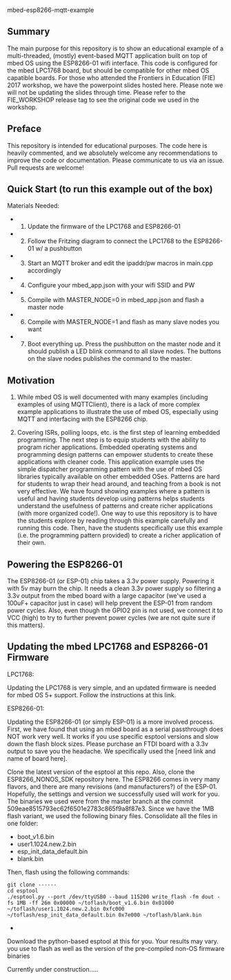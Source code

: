 mbed-esp8266-mqtt-example

## Summary

The main purpose for this repository is to show an educational example of a
multi-threaded, (mostly) event-based MQTT application built on top of mbed OS 
using the ESP8266-01 wifi interface. This code is configured for the mbed 
LPC1768 board, but should be compatible for other mbed OS capatible boards. For
those who attended the Frontiers in Education (FIE) 2017 workshop, we have the
powerpoint slides hosted here. Please note we will not be updating the slides
through time. Please refer to the FIE_WORKSHOP release tag to see the original
code we used in the workshop.

## Preface

This repository is intended for educational purposes. The code here is heavily
commented, and we absolutely welcome any recommendations to improve the code or 
documentation. Please communicate to us via an issue. Pull requests are welcome!


## Quick Start (to run this example out of the box)

Materials Needed:

* 1) Update the firmware of the LPC1768 and ESP8266-01 
* 2) Follow the Fritzing diagram to connect the LPC1768 to the ESP8266-01 w/ a pushbutton
* 3) Start an MQTT broker and edit the ipaddr/pw macros in main.cpp accordingly
* 4) Configure your mbed_app.json with your wifi SSID and PW
* 5) Compile with MASTER_NODE=0 in mbed_app.json and flash a master node
* 6) Compile with MASTER_NODE=1 and flash as many slave nodes you want
* 7) Boot everything up. Press the pushbutton on the master node and it should
publish a LED blink command to all slave nodes. The buttons on the slave nodes
publishes the command to the master.

## Motivation

1) While mbed OS is well documented with many examples (including examples of
using MQTTClient), there is a lack of more complex example applications to 
illustrate the use of mbed OS, especially using MQTT and interfacing with the ESP8266 chip.

2) Covering ISRs, polling loops, etc. is the first step of learning embedded 
programming. The next step is to equip students with the ability to program 
richer applications. Embedded operating systems and programming design patterns 
can empower students to create these applications with cleaner code. This 
application example uses the simple dispatcher programming pattern with the use 
of mbed OS libraries typically available on other embedded OSes. Patterns are
hard for students to wrap their head around, and teaching from a book is not 
very effective. We have found showing examples where a  pattern is useful and 
having students develop using patterns helps students understand the usefulness 
of patterns and create richer applications (with more organized code!). One way 
to use this repository is to have the students explore by reading through this 
example carefully and running this code. Then, have the students specifically 
use this example (i.e. the programming pattern provided) to create a richer 
application of their own.

## Powering the ESP8266-01

The ESP8266-01 (or ESP-01) chip takes a 3.3v power supply. Powering it with 5v
may burn the chip. It needs a clean 3.3v power 
supply so filtering a 3.3v output from the mbed board with a large capacitor 
(we've used a 100uF+ capacitor just in case) will help prevent the ESP-01 from random power cycles. Also, even though the GPIO2 pin is not used, we connect it to VCC (high) to try to further prevent power cycles (we are not quite sure if this matters).

## Updating the mbed LPC1768 and ESP8266-01 Firmware

LPC1768:

Updating the LPC1768 is very simple, and an updated firmware is needed for 
mbed OS 5+ support. Follow the instructions at this link.

ESP8266-01:

Updating the ESP8266-01 (or simply ESP-01) is a more involved process. First, we have found that
using an mbed board as a serial passthrough does NOT work very well. It works if
you use specific esptool versions and slow down the flash block sizes. Please 
purchase an FTDI board with a 3.3v output to save you the headache. We specifically used the [need link and name of board here]. 

Clone the latest version of the esptool at this repo. Also, clone the ESP8266_NONOS_SDK repository here. The ESP8266 
comes in very many flavors, and there are many revisions (and manufacturers?) of the ESP-01. Hopefully, the settings and version 
we successfully used will work for you. The binaries we used were from the master branch at the commit 509eae8515793ec62f6501e2783c865f9a8f87e3. Since we have the 1MB flash variant, we used the following binary files. Consolidate all the files in one folder:

* boot_v1.6.bin
* user1.1024.new.2.bin
* esp_init_data_default.bin
* blank.bin

Then, flash using the following commands:

    git clone ------
    cd esptool
    ./esptool.py --port /dev/ttyUSB0 --baud 115200 write_flash -fm dout -fs 1MB -ff 26m 0x00000 ~/toflash/boot_v1.6.bin 0x01000 ~/toflash/user1.1024.new.2.bin 0xfc000 ~/toflash/esp_init_data_default.bin 0x7e000 ~/toflash/blank.bin

* 

Download the python-based esptool at this
for you. Your results may vary. you use to flash as well as the version
of the pre-compiled non-OS firmware binaries 

Currently under construction.....
